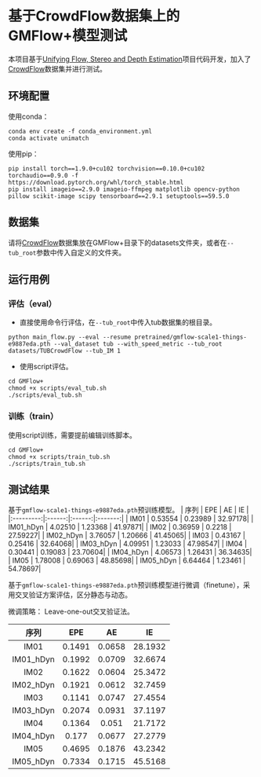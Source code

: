 # 基于CrowdFlow数据集上的GMFlow+模型测试
本项目基于[Unifying Flow, Stereo and Depth Estimation](https://github.com/autonomousvision/unimatch)项目代码开发，加入了[CrowdFlow](https://github.com/tsenst/CrowdFlow)数据集并进行测试。

## 环境配置
使用conda：
```
conda env create -f conda_environment.yml
conda activate unimatch
```
使用pip：
```
pip install torch==1.9.0+cu102 torchvision==0.10.0+cu102 torchaudio==0.9.0 -f https://download.pytorch.org/whl/torch_stable.html
pip install imageio==2.9.0 imageio-ffmpeg matplotlib opencv-python pillow scikit-image scipy tensorboard==2.9.1 setuptools==59.5.0
```

## 数据集
请将[CrowdFlow](https://github.com/tsenst/CrowdFlow)数据集放在GMFlow+目录下的datasets文件夹，或者在`--tub_root`参数中传入自定义的文件夹。

## 运行用例
### 评估（eval）
- 直接使用命令行评估，在`--tub_root`中传入tub数据集的根目录。
```
python main_flow.py --eval --resume pretrained/gmflow-scale1-things-e9887eda.pth --val_dataset tub --with_speed_metric --tub_root datasets/TUBCrowdFlow --tub_IM 1
```
- 使用script评估。
```
cd GMFlow+
chmod +x scripts/eval_tub.sh
./scripts/eval_tub.sh
```
### 训练（train）
使用script训练，需要提前编辑训练脚本。
```
cd GMFlow+
chmod +x scripts/train_tub.sh
./scripts/train_tub.sh
```

## 测试结果
基于`gmflow-scale1-things-e9887eda.pth`预训练模型。
|    序列     |  EPE   |   AE   |   IE    |
|:---------:|:------:|:------:|:-------:|
| IM01 | 0.53554 | 0.23989 | 32.97178|
| IM01_hDyn | 4.02510 | 1.23368 | 41.97871|
| IM02 | 0.36959 | 0.2218 | 27.59227|
| IM02_hDyn | 3.76057 | 1.20666 | 41.45065|
| IM03 | 0.43167 | 0.25416 | 32.64068|
| IM03_hDyn | 4.09951 | 1.23033 | 47.98547|
| IM04 | 0.30441 | 0.19083 | 23.70604|
| IM04_hDyn | 4.06573 | 1.26431 | 36.34635|
| IM05 | 1.78008 | 0.69063 | 48.85698|
| IM05_hDyn | 6.64464 | 1.23461 | 54.78697|

基于`gmflow-scale1-things-e9887eda.pth`预训练模型进行微调（finetune），采用交叉验证方案评估，区分静态与动态。

微调策略：
Leave-one-out交叉验证法。

|    序列     |  EPE   |   AE   |   IE    |
|:---------:|:------:|:------:|:-------:|
| IM01 | 0.1491 | 0.0658 | 28.1932 |
| IM01_hDyn | 0.1992 | 0.0709 | 32.6674 |
| IM02 | 0.1622 | 0.0604 | 25.3472 |
| IM02_hDyn | 0.1921 | 0.0612 | 32.7459 |
| IM03 | 0.1141 | 0.0747 | 27.4554 |
| IM03_hDyn | 0.2074 | 0.0931 | 37.1197 |
| IM04 | 0.1364 | 0.051 | 21.7172 |
| IM04_hDyn | 0.177 | 0.0677 | 27.2779 |
| IM05 | 0.4695 | 0.1876 | 43.2342 |
| IM05_hDyn | 0.7334 | 0.1715 | 45.5168 |
